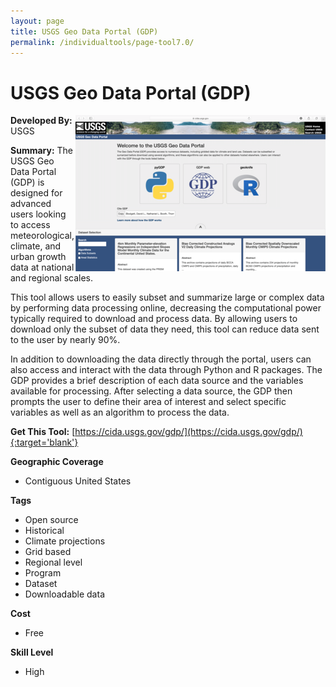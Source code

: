 ```yaml
---
layout: page
title: USGS Geo Data Portal (GDP)
permalink: /individualtools/page-tool7.0/
---
```

# USGS Geo Data Portal (GDP)

<img src="/images/scaled_250_400/TOOLID_7.0_ScreenCapture-1.png" style="max-height:250px;max-width:400;" align="right"/>

**Developed By:** USGS

**Summary:** The USGS Geo Data Portal (GDP) is designed for advanced users looking to access meteorological, climate, and urban growth data at national and regional scales. 

This tool allows users to easily subset and summarize large or complex data by performing data processing online, decreasing the computational power typically required to download and process data. By allowing users to download only the subset of data they need, this tool can reduce data sent to the user by nearly 90%. 

In addition to downloading the data directly through the portal, users can also access and interact with the data through Python and R packages. The GDP provides a brief description of each data source and the variables available for processing. After selecting a data source, the GDP then prompts the user to define their area of interest and select specific variables as well as an algorithm to process the data. 

**Get This Tool:** [https://cida.usgs.gov/gdp/](https://cida.usgs.gov/gdp/){:target='blank'}

**Geographic Coverage**

* Contiguous United States

**Tags**

*  Open source
*  Historical 
*  Climate projections
*  Grid based
*  Regional level
*  Program
*  Dataset
*  Downloadable data

**Cost**

* Free

**Skill Level**

* High

